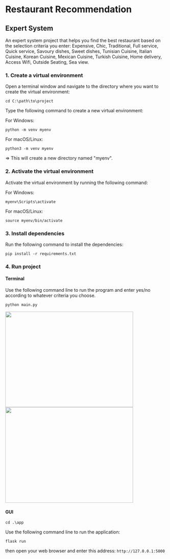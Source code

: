 # Restaurant Recommendation
## Expert System
An expert system project that helps you find the best restaurant based on the selection criteria you enter:
Expensive, Chic, Traditional, Full service, Quick service, Savoury dishes, Sweet dishes, Tunisian Cuisine, Italian Cuisine, Korean Cuisine, Mexican Cuisine, Turkish Cuisine, Home delivery, Access Wifi, Outside Seating, Sea view.
### 1. Create a virtual environment
Open a terminal window and navigate to the directory where you want to create the virtual environment:
```
cd C:\path\to\project
```
Type the following command to create a new virtual environment:

For Windows:
```
python -m venv myenv
```
For macOS/Linux:
```
python3 -m venv myenv
```
=> This will create a new directory named "myenv".

### 2. Activate the virtual environment

Activate the virtual environment by running the following command:

For Windows:
```
myenv\Scripts\activate
```
For macOS/Linux:
```
source myenv/bin/activate
```
### 3. Install dependencies

Run the following command to install the dependencies:
```
pip install -r requirements.txt
```
### 4. Run project

#### Terminal

Use the following command line to run the program and enter yes/no according to whatever criteria you choose.
``` 
python main.py 
```
<div>
<img src="https://user-images.githubusercontent.com/128514665/227032988-948876e4-7cfd-40a4-8b8b-cdef1e4ba0dc.png" width="400" height="300">
<img src="https://user-images.githubusercontent.com/128514665/227033681-de0f6a1f-d8bb-4779-961b-58d99eab81f4.JPG" width="400" height="300">
</div>

#### GUI
```
cd .\app
```
Use the following command line to run the application:
``` 
flask run
````
then open your web browser and enter this address: 
```http://127.0.0.1:5000```
